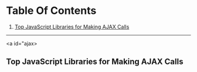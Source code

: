# Table Of Contents

1. [Top JavaScript Libraries for Making AJAX Calls ](#ajax)




<hr>

<a id="ajax></a>
## Top JavaScript Libraries for Making AJAX Calls
 
